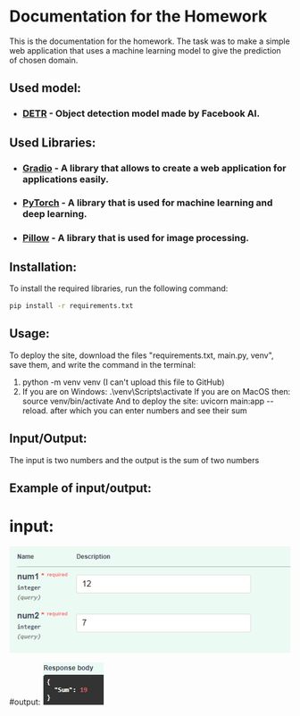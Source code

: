# Documentation for the Homework

This is the documentation for the homework. The task was to make a simple web application that uses a machine learning model to give the prediction of chosen domain.

## Used model:

- ### [DETR](https://huggingface.co/facebook/detr-resnet-50) - Object detection model made by Facebook AI.

## Used Libraries:

- ### [Gradio](https://www.gradio.app/) - A library that allows to create a web application for applications easily.
- ### [PyTorch](https://pytorch.org/) - A library that is used for machine learning and deep learning.
- ### [Pillow](https://pillow.readthedocs.io/en/stable/) - A library that is used for image processing.

## Installation:

To install the required libraries, run the following command:

```bash
pip install -r requirements.txt
```

## Usage:

To deploy the site, download the files "requirements.txt, main.py, venv", save them, and write the command in the terminal:

1. python -m venv venv (I can't upload this file to GitHub)
2. If you are on Windows: .\venv\Scripts\activate
   If you are on MacOS then: source venv/bin/activate
   And to deploy the site: uvicorn main:app --reload.
   after which you can enter numbers and see their sum

## Input/Output:

The input is two numbers and the output is the sum of two numbers

## Example of input/output:

# input:

![Example](imgs/Example.png)

#output:
![Example](imgs/Result.png)
